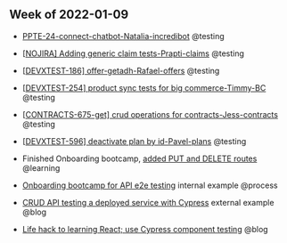 ## Week of 2022-01-09

  

- [PPTE-24-connect-chatbot-Natalia-incredibot](https://github.com/helloextend/node-core/pull/7102#event-5863913297) @testing

- [[NOJIRA\] Adding generic claim tests-Prapti-claims](https://github.com/helloextend/node-core/pull/7118) @testing

- [[DEVXTEST-186\] offer-getadh-Rafael-offers](https://github.com/helloextend/node-core/pull/7123) @testing

- [[DEVXTEST-254\] product sync tests for big commerce-Timmy-BC](https://github.com/helloextend/node-core/pull/6889#issuecomment-997098294) @testing

- [[CONTRACTS-675-get\] crud operations for contracts-Jess-contracts](https://github.com/helloextend/node-core/pull/7049/files/1d715a37f0e4cac10e5325aca572ce194f08e8eb..e84e35a8cb27812f552427fa5595475a6e57ca52) @testing

- [[DEVXTEST-596\] deactivate plan by id-Pavel-plans](https://github.com/helloextend/node-core/pull/7187#event-5890034749) @testing

- Finished Onboarding bootcamp, [added PUT and DELETE routes](https://github.com/helloextend/onboarding-bootcamp/tree/master/src/muratkeremozcan) @learning

- [Onboarding bootcamp for API e2e testing](https://helloextend.atlassian.net/wiki/spaces/ENG/pages/1354400102/Lesson+8+-+End+to+End+Testing) internal example @process

- [CRUD API testing a deployed service with Cypress](https://dev.to/muratkeremozcan/crud-api-testing-a-deployed-service-with-cypress-using-cy-api-spok-cypress-data-session-cypress-each-4mlg) external example @blog

- [Life hack to learning React; use Cypress component testing](https://www.youtube.com/watch?v=fz9o6a5v_yI) @blog